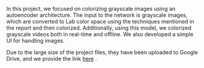 In this project, we focused on colorizing grayscale images using an autoencoder architecture. The input to the network is grayscale images, which are converted to Lab color space using the techniques mentioned in the report and then colorized. Additionally, using this model, we colorized grayscale videos both in real-time and offline. 
We also developed a simple UI for handling images.  

Due to the large size of the project files, they have been uploaded to Google Drive, and we provide the link [here](https://www.your-link-here.com)
.

